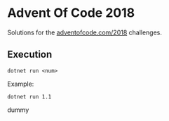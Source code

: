# Advent Of Code 2018
Solutions for the [adventofcode.com/2018](https://adventofcode.com/2018/about) challenges.

## Execution
```
dotnet run <num>
```
Example:
```
dotnet run 1.1
```

dummy
